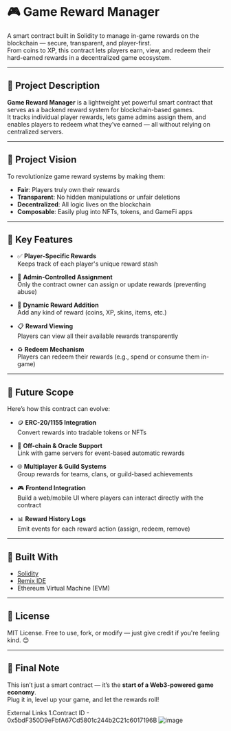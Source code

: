 # 🎮 Game Reward Manager

A smart contract built in Solidity to manage in-game rewards on the blockchain — secure, transparent, and player-first.  
From coins to XP, this contract lets players earn, view, and redeem their hard-earned rewards in a decentralized game ecosystem.

---

## 📘 Project Description

**Game Reward Manager** is a lightweight yet powerful smart contract that serves as a backend reward system for blockchain-based games.  
It tracks individual player rewards, lets game admins assign them, and enables players to redeem what they’ve earned — all without relying on centralized servers.

---

## 🌟 Project Vision

To revolutionize game reward systems by making them:

- **Fair**: Players truly own their rewards
- **Transparent**: No hidden manipulations or unfair deletions
- **Decentralized**: All logic lives on the blockchain
- **Composable**: Easily plug into NFTs, tokens, and GameFi apps

---

## 🔑 Key Features

- ✅ **Player-Specific Rewards**  
  Keeps track of each player's unique reward stash

- 🔐 **Admin-Controlled Assignment**  
  Only the contract owner can assign or update rewards (preventing abuse)

- 🎁 **Dynamic Reward Addition**  
  Add any kind of reward (coins, XP, skins, items, etc.)

- 📋 **Reward Viewing**  
  Players can view all their available rewards transparently

- ♻️ **Redeem Mechanism**  
  Players can redeem their rewards (e.g., spend or consume them in-game)

---

## 🚀 Future Scope

Here’s how this contract can evolve:

- 🪙 **ERC-20/1155 Integration**  
  Convert rewards into tradable tokens or NFTs

- 📡 **Off-chain & Oracle Support**  
  Link with game servers for event-based automatic rewards

- 🌐 **Multiplayer & Guild Systems**  
  Group rewards for teams, clans, or guild-based achievements

- 🎮 **Frontend Integration**  
  Build a web/mobile UI where players can interact directly with the contract

- 📊 **Reward History Logs**  
  Emit events for each reward action (assign, redeem, remove)

---

## 🔧 Built With

- [Solidity](https://docs.soliditylang.org/)  
- [Remix IDE](https://remix.ethereum.org)  
- Ethereum Virtual Machine (EVM)

---

## 📄 License

MIT License. Free to use, fork, or modify — just give credit if you're feeling kind. 😊

---

## 👾 Final Note

This isn’t just a smart contract — it’s the **start of a Web3-powered game economy**.  
Plug it in, level up your game, and let the rewards roll!

External Links 
1.Contract ID - 0x5bdF350D9eFbfA67Cd5801c244b2C21c6017196B
![image](https://github.com/user-attachments/assets/1972e516-d3ee-4e8d-9a76-5e27c701fe61)


